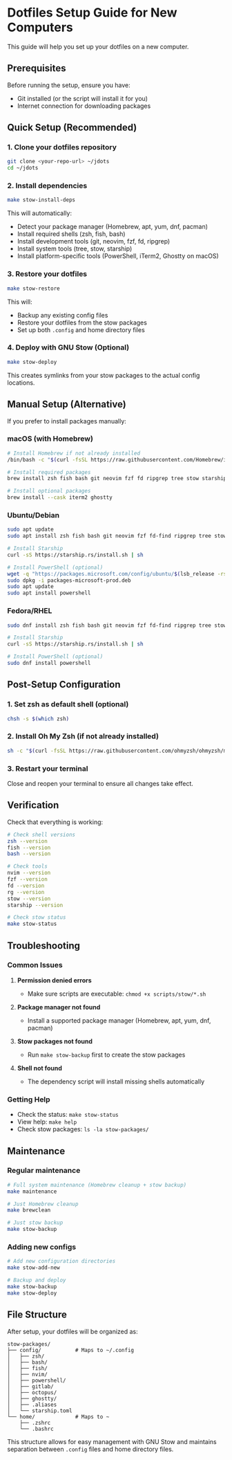 # Dotfiles Setup Guide for New Computers

This guide will help you set up your dotfiles on a new computer.

## Prerequisites

Before running the setup, ensure you have:
- Git installed (or the script will install it for you)
- Internet connection for downloading packages

## Quick Setup (Recommended)

### 1. Clone your dotfiles repository
```bash
git clone <your-repo-url> ~/jdots
cd ~/jdots
```

### 2. Install dependencies
```bash
make stow-install-deps
```

This will automatically:
- Detect your package manager (Homebrew, apt, yum, dnf, pacman)
- Install required shells (zsh, fish, bash)
- Install development tools (git, neovim, fzf, fd, ripgrep)
- Install system tools (tree, stow, starship)
- Install platform-specific tools (PowerShell, iTerm2, Ghostty on macOS)

### 3. Restore your dotfiles
```bash
make stow-restore
```

This will:
- Backup any existing config files
- Restore your dotfiles from the stow packages
- Set up both `.config` and home directory files

### 4. Deploy with GNU Stow (Optional)
```bash
make stow-deploy
```

This creates symlinks from your stow packages to the actual config locations.

## Manual Setup (Alternative)

If you prefer to install packages manually:

### macOS (with Homebrew)
```bash
# Install Homebrew if not already installed
/bin/bash -c "$(curl -fsSL https://raw.githubusercontent.com/Homebrew/install/HEAD/install.sh)"

# Install required packages
brew install zsh fish bash git neovim fzf fd ripgrep tree stow starship powershell

# Install optional packages
brew install --cask iterm2 ghostty
```

### Ubuntu/Debian
```bash
sudo apt update
sudo apt install zsh fish bash git neovim fzf fd-find ripgrep tree stow

# Install Starship
curl -sS https://starship.rs/install.sh | sh

# Install PowerShell (optional)
wget -q "https://packages.microsoft.com/config/ubuntu/$(lsb_release -rs)/packages-microsoft-prod.deb"
sudo dpkg -i packages-microsoft-prod.deb
sudo apt update
sudo apt install powershell
```

### Fedora/RHEL
```bash
sudo dnf install zsh fish bash git neovim fzf fd-find ripgrep tree stow

# Install Starship
curl -sS https://starship.rs/install.sh | sh

# Install PowerShell (optional)
sudo dnf install powershell
```

## Post-Setup Configuration

### 1. Set zsh as default shell (optional)
```bash
chsh -s $(which zsh)
```

### 2. Install Oh My Zsh (if not already installed)
```bash
sh -c "$(curl -fsSL https://raw.githubusercontent.com/ohmyzsh/ohmyzsh/master/tools/install.sh)"
```

### 3. Restart your terminal
Close and reopen your terminal to ensure all changes take effect.

## Verification

Check that everything is working:

```bash
# Check shell versions
zsh --version
fish --version
bash --version

# Check tools
nvim --version
fzf --version
fd --version
rg --version
stow --version
starship --version

# Check stow status
make stow-status
```

## Troubleshooting

### Common Issues

1. **Permission denied errors**
   - Make sure scripts are executable: `chmod +x scripts/stow/*.sh`

2. **Package manager not found**
   - Install a supported package manager (Homebrew, apt, yum, dnf, pacman)

3. **Stow packages not found**
   - Run `make stow-backup` first to create the stow packages

4. **Shell not found**
   - The dependency script will install missing shells automatically

### Getting Help

- Check the status: `make stow-status`
- View help: `make help`
- Check stow packages: `ls -la stow-packages/`

## Maintenance

### Regular maintenance
```bash
# Full system maintenance (Homebrew cleanup + stow backup)
make maintenance

# Just Homebrew cleanup
make brewclean

# Just stow backup
make stow-backup
```

### Adding new configs
```bash
# Add new configuration directories
make stow-add-new

# Backup and deploy
make stow-backup
make stow-deploy
```

## File Structure

After setup, your dotfiles will be organized as:

```
stow-packages/
├── config/           # Maps to ~/.config
│   ├── zsh/
│   ├── bash/
│   ├── fish/
│   ├── nvim/
│   ├── powershell/
│   ├── gitlab/
│   ├── octopus/
│   ├── ghostty/
│   ├── .aliases
│   └── starship.toml
└── home/             # Maps to ~
    ├── .zshrc
    └── .bashrc
```

This structure allows for easy management with GNU Stow and maintains separation between `.config` files and home directory files. 